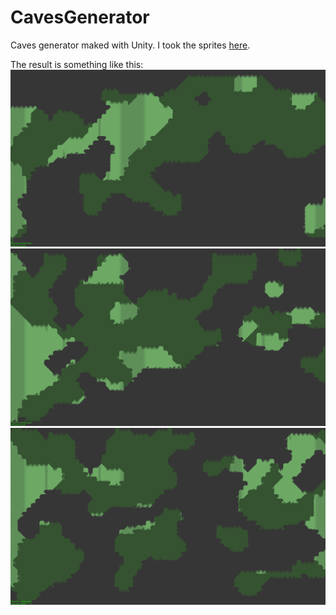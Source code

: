 # CavesGenerator
Caves generator maked with Unity.
I took the sprites [here](https://opengameart.org/content/minimalist-pixel-tileset).

The result is something like this:
![Example 1](Examples/example1.png)
![Example 2](Examples/example2.png)
![Example 3](Examples/example3.png)
